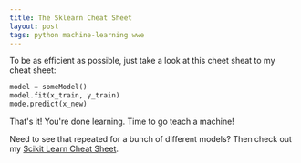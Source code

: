 ```yaml
---
title: The Sklearn Cheat Sheet
layout: post
tags: python machine-learning wwe
---
```


To be as efficient as possible, just take a look at this cheet sheat to my cheat sheet:

```python
model = someModel()
model.fit(x_train, y_train)
mode.predict(x_new)
```

That's it!  You're done learning.  Time to go teach a machine!

Need to see that repeated for a bunch of different models?  Then check out my 
[Scikit Learn Cheat Sheet](https://github.com/krbnite/CheatSheets/blob/master/sklearn.md).


